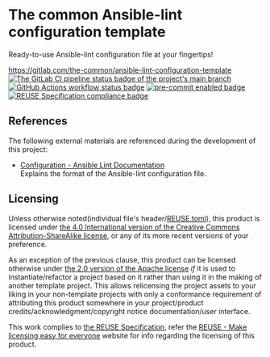 # The common Ansible-lint configuration template

Ready-to-use Ansible-lint configuration file at your fingertips!

<https://gitlab.com/the-common/ansible-lint-configuration-template>  
[![The GitLab CI pipeline status badge of the project's `main` branch](https://gitlab.com/the-common/ansible-lint-configuration-template/badges/main/pipeline.svg?ignore_skipped=true "Click here to check out the comprehensive status of the GitLab CI pipelines")](https://gitlab.com/the-common/ansible-lint-configuration-template/-/pipelines) [![GitHub Actions workflow status badge](https://github.com/the-common/ansible-lint-configuration-template/actions/workflows/check-potential-problems.yml/badge.svg "GitHub Actions workflow status")](https://github.com/the-common/ansible-lint-configuration-template/actions/workflows/check-potential-problems.yml) [![pre-commit enabled badge](https://img.shields.io/badge/pre--commit-enabled-brightgreen?logo=pre-commit&logoColor=white "This project uses pre-commit to check potential problems")](https://pre-commit.com/) [![REUSE Specification compliance badge](https://api.reuse.software/badge/gitlab.com/the-common/ansible-lint-configuration-template "This project complies to the REUSE specification to decrease software licensing costs")](https://api.reuse.software/info/gitlab.com/the-common/ansible-lint-configuration-template)

## References

The following external materials are referenced during the development of this project:

* [Configuration - Ansible Lint Documentation](https://ansible.readthedocs.io/projects/lint/configuring/)  
  Explains the format of the Ansible-lint configuration file.

## Licensing

Unless otherwise noted(individual file's header/[REUSE.toml](REUSE.toml)), this product is licensed under [the 4.0 International version of the Creative Commons Attribution-ShareAlike license](https://creativecommons.org/licenses/by-sa/4.0/), or any of its more recent versions of your preference.

As an exception of the previous clause, this product can be licensed otherwise under [the 2.0 version of the Apache license](https://www.apache.org/licenses/LICENSE-2.0) _if_ it is used to instantiate/refactor a project based on it rather than using it in the making of another template project.  This allows relicensing the project assets to your liking in your non-template projects with only a conformance requirement of attributing this product somewhere in your project/product credits/acknowledgment/copyright notice documentation/user interface.

This work complies to [the REUSE Specification](https://reuse.software/spec/), refer the [REUSE - Make licensing easy for everyone](https://reuse.software/) website for info regarding the licensing of this product.
